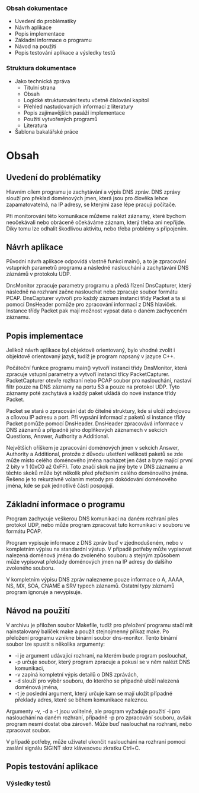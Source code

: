 ### Obsah dokumentace

* Uvedení do problématiky
* Návrh aplikace
* Popis implementace
* Základní informace o programu
* Návod na použití
* Popis testování aplikace a výsledky testů

### Struktura dokumentace

* Jako technická zpráva
    * Titulní strana
    * Obsah
    * Logické strukturování textu včetně číslování kapitol
    * Přehled nastudovaných informací z literatury
    * Popis zajímavějších pasáží implementace
    * Použití vytvořených programů
    * Literatura
* Šablona bakalářské práce



# Obsah

## Uvedení do problématiky

Hlavním cílem programu je zachytávání a výpis DNS zpráv. DNS zprávy slouží pro překlad doménových jmen, která jsou pro člověka lehce zapamatovatelná, na IP adresy, se kterými zase lépe pracují počítače.

Při monitorování této komunikace můžeme nalézt záznamy, které bychom neočekávali nebo obráceně očekáváme záznam, který třeba ani nepřijde. Díky tomu lze odhalit škodlivou aktivitu, nebo třeba problémy s připojením.

## Návrh aplikace

Původní návrh aplikace odpovídá vlastně funkci main(), a to je zpracování vstupních parametrů programu a následné naslouchání a zachytávání DNS záznámů v protokolu UDP.

DnsMonitor zpracuje parametry programu a předá řízení DnsCapturer, který následně na rozhraní začne naslouchat nebo zpracuje soubor formátu PCAP. DnsCapturer vytvoří pro každý záznam instanci třídy Packet a ta si pomocí DnsHeader pomůže pro zpracování informací z DNS hlaviček. Instance třídy Packet pak mají možnost vypsat data o daném zachyceném záznamu.

## Popis implementace

Jelikož návrh aplikace byl objektově orientovaný, bylo vhodné zvolit i objektově orientovaný jazyk, tudíž je program napsaný v jazyce C++.

Počáteční funkce programu main() vytvoří instanci třídy DnsMonitor, která zpracuje vstupní parametry a vytvoří instanci třícy PacketCapturer. PacketCapturer otevře rozhraní nebo PCAP soubor pro naslouchání, nastaví filtr pouze na DNS záznamy na portu 53 a pouze na protokol UDP. Tyto záznamy poté zachytává a každý paket ukládá do nové instance třídy Packet.

Packet se stará o zpracování dat do čitelné struktury, kde si uloží zdrojovou a cílovou IP adresu a port. Při vypsání informací z paketů si instance třídy Packet pomůže pomocí DnsHeader. DnsHeader zpracovává informace v DNS záznamů a případně jeho doplňkových záznamech v sekcích Questions, Answer, Authority a Additional.

Největších oříškem je zpracování doménových jmen v sekcích Answer, Authority a Additional, protože z důvodu ušetření velikosti paketů se zde může místo celého doménového jména nacházet jen část a byte mající první 2 bity v 1 (0xC0 až 0xFF). Toto značí skok na jiný byte v DNS záznamu a těchto skoků může být několik před přečtením celého doménového jména. Řešeno je to rekurzivně volaním metody pro dokódování doménového jména, kde se pak jednotlivé části pospojují.

## Základní informace o programu

Program zachycuje veškerou DNS komunikaci na daném rozhraní přes protokol UDP, nebo může program zpracovat tuto komunikaci v souboru ve formátu PCAP.

Program vypisuje informace z DNS zpráv buď v zjednodušeném, nebo v kompletním výpisu na standardní výstup. V případě potřeby může vypisovat nalezená doménová jména do zvoleného souboru a stejným způsobem může vypisovat překlady doménových jmen na IP adresy do dalšího zvoleného souboru.

V kompletním výpisu DNS zpráv nalezneme pouze informace o A, AAAA, NS, MX, SOA, CNAME a SRV typech záznamů. Ostatní typy záznamů program ignoruje a nevypisuje.

## Návod na použití

V archivu je přiložen soubor Makefile, tudíž pro přeložení programu stačí mít nainstalovaný balíček make a použít stejnojmenný příkaz make.
Po přeložení programu vznikne binární soubor dns-monitor. Tento binární soubor lze spustit s několika argumenty:

* -i <interface> je argument udávající rozhraní, na kterém bude program poslouchat,
* -p <pcapfile> určuje soubor, který program zpracuje a pokusí se v něm nalézt DNS komunikaci,
* -v zapíná kompletní výpis detailů o DNS zprávách,
* -d <domainsfile> slouží pro výběr souboru, do kterého se případně uloží nalezená doménová jména,
* -t <translationsfile> je poslední argument, který určuje kam se mají uložit případné překlady adres, které se během komunikace naleznou.

Argumenty -v, -d <domainsfile> a -t <translationsfile> jsou volitelné, ale program vyžaduje použití -i <interface> pro naslouchání na daném rozhraní, případně -p <pcapfile> pro zpracování souboru, avšak program nesmí dostat oba zároveň. Může buď naslouchat na rozhraní, nebo zpracovat soubor.

V případě potřeby, může uživatel ukončit naslouchání na rozhraní pomocí zaslání signálu SIGINT skrz klávesovou zkratku Ctrl+C.

## Popis testování aplikace



### Výsledky testů
